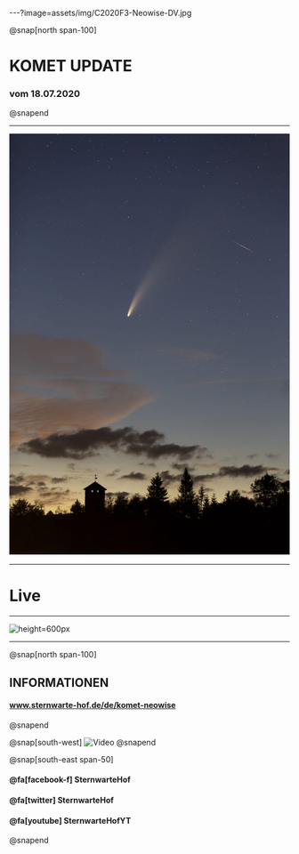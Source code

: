 ---?image=assets/img/C2020F3-Neowise-DV.jpg

@snap[north span-100]
# KOMET **UPDATE**
### vom 18.07.2020
@snapend

---

![height=600px](assets/img/C2020F3-DV.jpeg)

---

# Live

---

![height=600px](https://www.sternwarte-hof.de/modsuihd_20200718_1100_animation.gif)

---

@snap[north span-100]
## INFORMATIONEN
#### www.sternwarte-hof.de/de/komet-neowise
@snapend

@snap[south-west]
![Video](https://www.youtube.com/embed/ZJ5LPEN7yww)
@snapend

@snap[south-east span-50]
#### @fa[facebook-f]  **SternwarteHof**  
#### @fa[twitter]   **SternwarteHof**
#### @fa[youtube]  **SternwarteHofYT** 
@snapend
